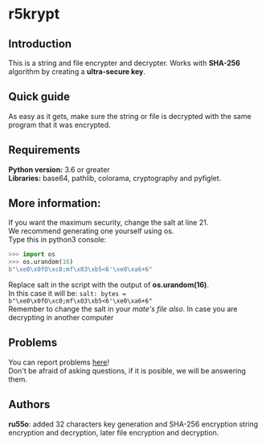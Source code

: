 # r5krypt
## Introduction
This is a string and file encrypter and decrypter. Works with **SHA-256** algorithm by creating a **ultra-secure key**.
## Quick guide              
As easy as it gets, make sure the string or file is decrypted with the same program that it was encrypted.    
## Requirements
**Python version:** 3.6 or greater                                   
**Libraries:** base64, pathlib, colorama, cryptography and pyfiglet.             
## More information:
If you want the maximum security, change the salt at line 21.            
We recommend generating one yourself using os.           
Type this in python3 console:
```python
>>> import os
>>> os.urandom(16)
b"\xe0\x0fO\xc0;mf\x03\xb5<6'\xe0\xa6+6"
```
Replace salt in the script with the output of **os.urandom(16)**.           
In this case it will be:  ```salt: bytes = b"\xe0\x0fO\xc0;mf\x03\xb5<6'\xe0\xa6+6"```                      
Remember to change the salt in your _mate's file also_. In case you are decrypting in another computer
## Problems
You can report problems [here](https://github.com/KRNET009/krkrypter/issues)!                      
Don't be afraid of asking questions, if it is posible, we will be answering them.
## Authors 
**ru55o**: added 32 characters key generation and SHA-256 encryption string encryption and decryption, later file encryption and decryption.
